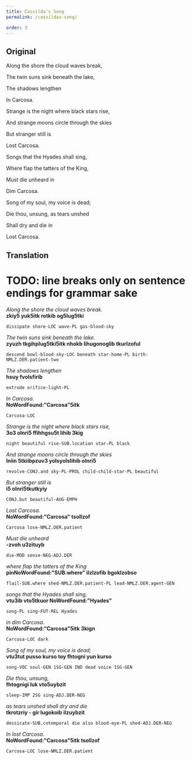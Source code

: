 ```yaml
---
title: Cassilda's Song
permalink: /cassildas-song/

order: 3
---
```


## Original

Along the shore the cloud waves break,

The twin suns sink beneath the lake,

The shadows lengthen

In Carcosa.

Strange is the night where black stars rise,

And strange moons circle through the skies

But stranger still is

Lost Carcosa.

Songs that the Hyades shall sing,

Where flap the tatters of the King,

Must die unheard in

Dim Carcosa.

Song of my soul, my voice is dead;

Die thou, unsung, as tears unshed

Shall dry and die in

Lost Carcosa.

## Translation

# TODO: line breaks only on sentence endings for grammar sake

_Along the shore the cloud waves break._<br>
**zkiy5 yuk5itk rotkib og5lug5tki**

`dissipate shore-LOC wave-PL gas-blood-sky`<br>

_The twin suns sink beneath the lake._<br>
**zyuzh tkgihplug5tki5itk nhokb lihugonoglib tkurlzoful**

`descend bowl-blood-sky-LOC beneath star-home-PL birth-NMLZ.DER.patient-two`<br>

_The shadows lengthen_<br>
**hsuy fvolsfirib**

`extrude orifice-light-PL`<br>

_In Carcosa._<br>
**NoWordFound:"Carcosa"5itk**

`Carcosa-LOC`<br>

_Strange is the night where black stars rise,_<br>
**3o3 olnri5 ffihhgsu5t lihib 3kig**

`night beautiful rise-SUB.location star-PL black`<br>

_And strange moons circle through the skies_<br>
**lniin 5tkiibpzuv3 yolsyolslihib olnri5**

`revolve-CONJ.and sky-PL-PROL child-child-star-PL beautiful`<br>

_But stranger still is_<br>
**i5 olnri5tkutkyiy**

`CONJ.but beautiful-AUG-EMPH`<br>

_Lost Carcosa._<br>
**NoWordFound:"Carcosa" tsollzof**

`Carcosa lose-NMLZ.DER.patient`<br>

_Must die unheard_<br>
**-zvoh u3zituyb**

`die-MOD sense-NEG-ADJ.DER`<br>

_where flap the tatters of the King_<br>
**pinNoWordFound:"SUB.where" ilzlzofib bgoklzobso**

`flail-SUB.where shed-NMLZ.DER.patient-PL lead-NMLZ.DER.agent-GEN`<br>

_songs that the Hyades shall sing,_<br>
**vtu3ib vto5tkuor NoWordFound:"Hyades"**

`song-PL sing-FUT-REL Hyades`<br>

_in dim Carcosa._<br>
**NoWordFound:"Carcosa"5itk 3kign**

`Carcosa-LOC dark`<br>

_Song of my soul, my voice is dead;_<br>
**vtu3tut pusso kurso toy fhtogni yun kurso**

`song-VOC soul-GEN 1SG-GEN IND dead voice 1SG-GEN`<br>

_Die thou, unsung,_<br>
**fhtognigi luk vto5uybzit**

`sleep-IMP 2SG sing-ADJ.DER-NEG`<br>

_as tears unshed shall dry and die_<br>
**tkrotzriy - gir lugokoib ilzuybzit**

`dessicate-SUB.cotemporal die also blood-eye-PL shed-ADJ.DER-NEG`<br>

_In lost Carcosa._<br>
**NoWordFound:"Carcosa"5itk tsollzof**

`Carcosa-LOC lose-NMLZ.DER.patient`<br>
